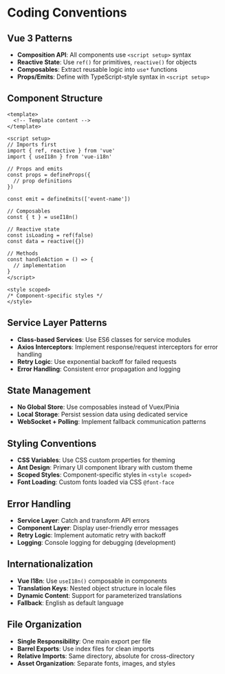 # Coding Conventions

## Vue 3 Patterns

- **Composition API**: All components use `<script setup>` syntax
- **Reactive State**: Use `ref()` for primitives, `reactive()` for objects
- **Composables**: Extract reusable logic into `use*` functions
- **Props/Emits**: Define with TypeScript-style syntax in `<script setup>`

## Component Structure

```vue
<template>
  <!-- Template content -->
</template>

<script setup>
// Imports first
import { ref, reactive } from 'vue'
import { useI18n } from 'vue-i18n'

// Props and emits
const props = defineProps({
  // prop definitions
})

const emit = defineEmits(['event-name'])

// Composables
const { t } = useI18n()

// Reactive state
const isLoading = ref(false)
const data = reactive({})

// Methods
const handleAction = () => {
  // implementation
}
</script>

<style scoped>
/* Component-specific styles */
</style>
```

## Service Layer Patterns

- **Class-based Services**: Use ES6 classes for service modules
- **Axios Interceptors**: Implement response/request interceptors for error handling
- **Retry Logic**: Use exponential backoff for failed requests
- **Error Handling**: Consistent error propagation and logging

## State Management

- **No Global Store**: Use composables instead of Vuex/Pinia
- **Local Storage**: Persist session data using dedicated service
- **WebSocket + Polling**: Implement fallback communication patterns

## Styling Conventions

- **CSS Variables**: Use CSS custom properties for theming
- **Ant Design**: Primary UI component library with custom theme
- **Scoped Styles**: Component-specific styles in `<style scoped>`
- **Font Loading**: Custom fonts loaded via CSS `@font-face`

## Error Handling

- **Service Layer**: Catch and transform API errors
- **Component Layer**: Display user-friendly error messages
- **Retry Logic**: Implement automatic retry with backoff
- **Logging**: Console logging for debugging (development)

## Internationalization

- **Vue I18n**: Use `useI18n()` composable in components
- **Translation Keys**: Nested object structure in locale files
- **Dynamic Content**: Support for parameterized translations
- **Fallback**: English as default language

## File Organization

- **Single Responsibility**: One main export per file
- **Barrel Exports**: Use index files for clean imports
- **Relative Imports**: Same directory, absolute for cross-directory
- **Asset Organization**: Separate fonts, images, and styles